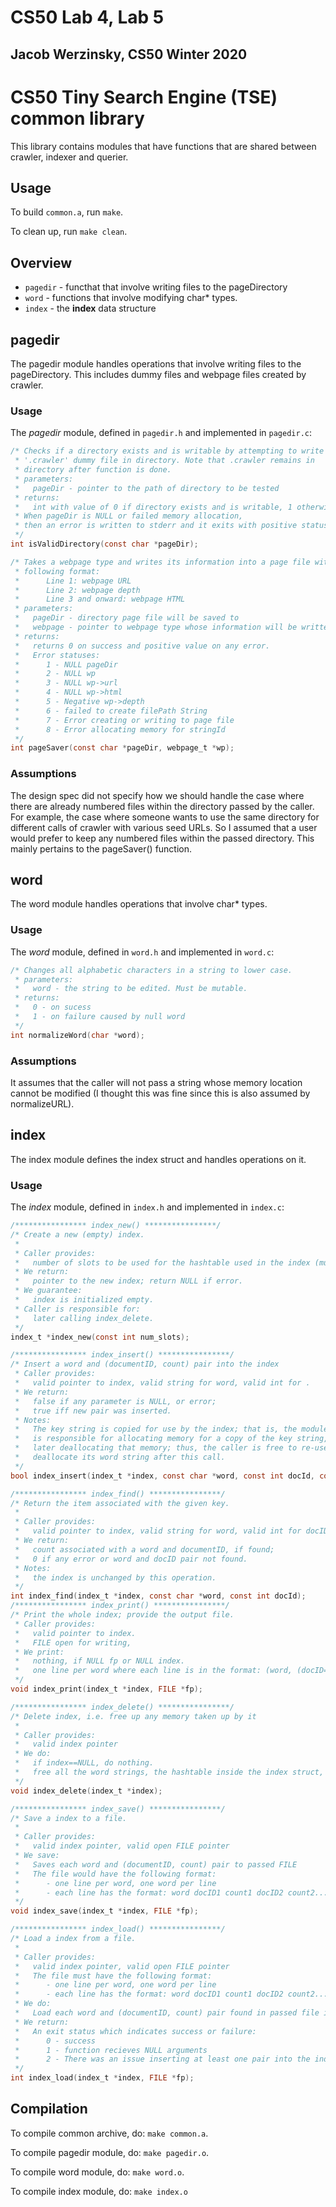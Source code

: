 # CS50 Lab 4, Lab 5
## Jacob Werzinsky, CS50 Winter 2020

# CS50 Tiny Search Engine (TSE) common library

This library contains modules that have functions that are shared between crawler, indexer and querier.

## Usage

To build `common.a`, run `make`. 

To clean up, run `make clean`.

## Overview

 * `pagedir` - functhat that involve writing files to the pageDirectory
 * `word` - functions that involve modifying char* types.
 * `index` - the **index** data structure

## pagedir

The pagedir module handles operations that involve writing files to the pageDirectory. This includes dummy files 
and webpage files created by crawler.

### Usage

The *pagedir* module, defined in `pagedir.h` and implemented in `pagedir.c`:

```c
/* Checks if a directory exists and is writable by attempting to write 
 * '.crawler' dummy file in directory. Note that .crawler remains in 
 * directory after function is done.
 * parameters:
 *   pageDir - pointer to the path of directory to be tested
 * returns:
 *   int with value of 0 if directory exists and is writable, 1 otherwise.
 * When pageDir is NULL or failed memory allocation, 
 * then an error is written to stderr and it exits with positive status.
 */
int isValidDirectory(const char *pageDir);

/* Takes a webpage type and writes its information into a page file with the
 * following format:
 *      Line 1: webpage URL
 *      Line 2: webpage depth
 *      Line 3 and onward: webpage HTML
 * parameters:
 *   pageDir - directory page file will be saved to
 *   webpage - pointer to webpage type whose information will be written to a file.
 * returns:
 *   returns 0 on success and positive value on any error.
 *   Error statuses:
 *      1 - NULL pageDir
 *      2 - NULL wp
 *      3 - NULL wp->url
 *      4 - NULL wp->html
 *      5 - Negative wp->depth
 *      6 - failed to create filePath String
 *      7 - Error creating or writing to page file
 *      8 - Error allocating memory for stringId         
 */
int pageSaver(const char *pageDir, webpage_t *wp);
```

### Assumptions

The design spec did not specify how we should handle the case where there are already numbered files within
the directory passed by the caller. For example, the case where someone wants to use the same directory for
different calls of crawler with various seed URLs. So I assumed that a user would prefer to keep any numbered
files within the passed directory. This mainly pertains to the pageSaver() function.

## word

The word module handles operations that involve char* types.

### Usage

The *word* module, defined in `word.h` and implemented in `word.c`:

```c
/* Changes all alphabetic characters in a string to lower case.
 * parameters:
 *   word - the string to be edited. Must be mutable.
 * returns:
 *   0 - on sucess
 *   1 - on failure caused by null word
 */
int normalizeWord(char *word);
```

### Assumptions

It assumes that the caller will not pass a string whose memory location cannot be modified (I thought this was fine since this is also assumed by normalizeURL).

## index

The index module defines the index struct and handles operations on it.

### Usage

The *index* module, defined in `index.h` and implemented in `index.c`:

```c
/**************** index_new() ****************/
/* Create a new (empty) index.
 *
 * Caller provides:
 *   number of slots to be used for the hashtable used in the index (must be > 0).
 * We return:
 *   pointer to the new index; return NULL if error.
 * We guarantee:
 *   index is initialized empty.
 * Caller is responsible for:
 *   later calling index_delete.
 */
index_t *index_new(const int num_slots);

/**************** index_insert() ****************/
/* Insert a word and (documentID, count) pair into the index
 * Caller provides:
 *   valid pointer to index, valid string for word, valid int for .
 * We return:
 *   false if any parameter is NULL, or error;
 *   true iff new pair was inserted.
 * Notes:
 *   The key string is copied for use by the index; that is, the module
 *   is responsible for allocating memory for a copy of the key string, and
 *   later deallocating that memory; thus, the caller is free to re-use or
 *   deallocate its word string after this call.
 */
bool index_insert(index_t *index, const char *word, const int docId, const int wordCount);

/**************** index_find() ****************/
/* Return the item associated with the given key.
 *
 * Caller provides:
 *   valid pointer to index, valid string for word, valid int for docID
 * We return:
 *   count associated with a word and documentID, if found;
 *   0 if any error or word and docID pair not found.
 * Notes:
 *   the index is unchanged by this operation.
 */
int index_find(index_t *index, const char *word, const int docId);
/**************** index_print() ****************/
/* Print the whole index; provide the output file.
 * Caller provides:
 *   valid pointer to index.
 *   FILE open for writing,
 * We print:
 *   nothing, if NULL fp or NULL index.
 *   one line per word where each line is in the format: (word, (docID=count), (docID=count),...)
 */
void index_print(index_t *index, FILE *fp);

/**************** index_delete() ****************/
/* Delete index, i.e. free up any memory taken up by it
 *
 * Caller provides:
 *   valid index pointer
 * We do:
 *   if index==NULL, do nothing.
 *   free all the word strings, the hashtable inside the index struct, and the index itself.
 */
void index_delete(index_t *index);

/**************** index_save() ****************/
/* Save a index to a file. 
 *
 * Caller provides:
 *   valid index pointer, valid open FILE pointer
 * We save:
 *   Saves each word and (documentID, count) pair to passed FILE
 *   The file would have the following format:
 *      - one line per word, one word per line
 *      - each line has the format: word docID1 count1 docID2 count2...
 */
void index_save(index_t *index, FILE *fp);

/**************** index_load() ****************/
/* Load a index from a file. 
 *
 * Caller provides:
 *   valid index pointer, valid open FILE pointer
 *   The file must have the following format:
 *      - one line per word, one word per line
 *      - each line has the format: word docID1 count1 docID2 count2...
 * We do:
 *   Load each word and (documentID, count) pair found in passed file into the passed index
 * We return:
 *   An exit status which indicates success or failure:
 *      0 - success
 *      1 - function recieves NULL arguments
 *      2 - There was an issue inserting at least one pair into the index  
 */
int index_load(index_t *index, FILE *fp);
```

## Compilation

To compile common archive, do: `make common.a`.

To compile pagedir module, do: `make pagedir.o`.

To compile word module, do: `make word.o`.

To compile index module, do: `make index.o`
